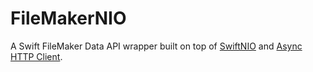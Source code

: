# FileMakerNIO

A Swift FileMaker Data API wrapper built on top of [SwiftNIO](https://github.com/apple/swift-nio) and [Async HTTP Client](https://github.com/swift-server/async-http-client).
